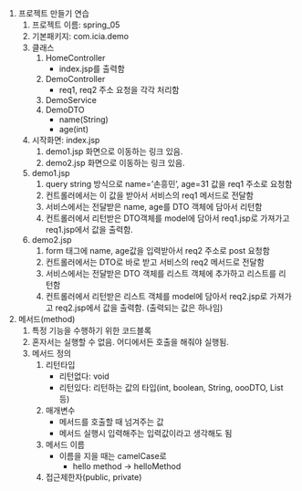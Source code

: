 1. 프로젝트 만들기 연습
    1. 프로젝트 이름: spring_05
    2. 기본패키지: com.icia.demo
    3. 클래스
        1. HomeController
           - index.jsp를 출력함
        2. DemoController
           - req1, req2 주소 요청을 각각 처리함
        3. DemoService
        4. DemoDTO
           - name(String)
           - age(int)
    4. 시작화면: index.jsp
        1. demo1.jsp 화면으로 이동하는 링크 있음.
        2. demo2.jsp 화면으로 이동하는 링크 있음.
    5. demo1.jsp
        1. query string 방식으로 name=’손흥민’, age=31 값을 req1 주소로 요청함
        2. 컨트롤러에서는 이 값을 받아서 서비스의 req1 메서드로 전달함
        3. 서비스에서는 전달받은 name, age를 DTO 객체에 담아서 리턴함
        4. 컨트롤러에서 리턴받은 DTO객체를 model에 담아서 req1.jsp로 가져가고 req1.jsp에서 값을 출력함.
    6. demo2.jsp
        1. form 태그에 name, age값을 입력받아서 req2 주소로 post 요청함
        2. 컨트롤러에서는 DTO로 바로 받고 서비스의 req2 메서드로 전달함
        3. 서비스에서는 전달받은 DTO 객체를 리스트 객체에 추가하고 리스트를 리턴함
        4. 컨트롤러에서 리턴받은 리스트 객체를 model에 담아서 req2.jsp로 가져가고 req2.jsp에서 값을 출력함. (출력되는 값은 하나임)
2. 메서드(method)
    1. 특정 기능을 수행하기 위한 코드블록
    2. 혼자서는 실행할 수 없음. 어디에서든 호출을 해줘야 실행됨.
    3. 메서드 정의
       1. 리턴타입
          - 리턴없다: void
          - 리턴있다: 리턴하는 값의 타입(int, boolean, String, oooDTO, List<oooDTO> 등)
       2. 매개변수
          - 메서드를 호출할 때 넘겨주는 값
          - 메서드 실행시 입력해주는 입력값이라고 생각해도 됨
       3. 메서드 이름
          - 이름을 지을 때는 camelCase로
            - hello method -> helloMethod
       4. 접근제한자(public, private)